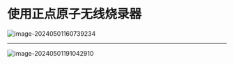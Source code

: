 # 使用正点原子无线烧录器

![image-20240501160739234](C:\Users\86188\AppData\Roaming\Typora\typora-user-images\image-20240501160739234.png)

---

![image-20240501191042910](C:/Users/86188/AppData/Roaming/Typora/typora-user-images/image-20240501191042910.png)